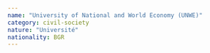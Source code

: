 ```yaml
---
name: "University of National and World Economy (UNWE)"
category: civil-society
nature: "Université"
nationality: BGR
---
```

    